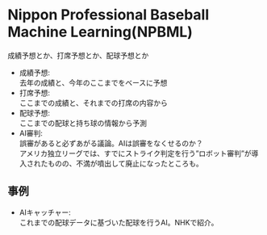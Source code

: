 # Nippon Professional Baseball Machine Learning(NPBML)

成績予想とか、打席予想とか、配球予想とか

- 成績予想:  
    去年の成績と、今年のここまでをベースに予想
- 打席予想:  
    ここまでの成績と、それまでの打席の内容から
- 配球予想:  
    ここまでの配球と持ち球の情報から予測
- AI審判:  
    誤審があると必ずあがる議論。AIは誤審をなくせるのか？  
    アメリカ独立リーグでは、すでにストライク判定を行う”ロボット審判”が導入されたものの、不満が噴出して廃止になったところも。

## 事例

- AIキャッチャー:  
    これまでの配球データに基づいた配球を行うAI。NHKで紹介。